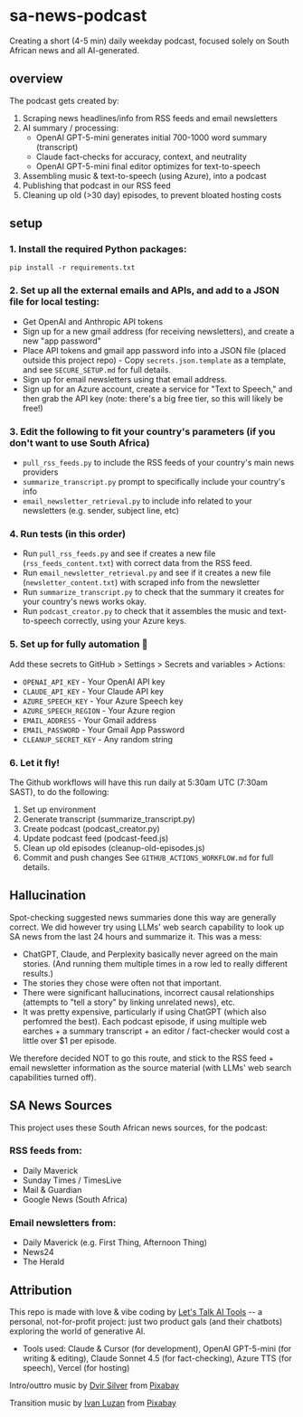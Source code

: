 # sa-news-podcast
Creating a short (4-5 min) daily weekday podcast, focused solely on South African news and all AI-generated.

## overview 
The podcast gets created by: 
1. Scraping news headlines/info from RSS feeds and email newsletters
2. AI summary / processing:
   - OpenAI GPT-5-mini generates initial 700-1000 word summary (transcript)
   - Claude fact-checks for accuracy, context, and neutrality
   - OpenAI GPT-5-mini final editor optimizes for text-to-speech
3. Assembling music & text-to-speech (using Azure), into a podcast 
4. Publishing that podcast in our RSS feed
5. Cleaning up old (>30 day) episodes, to prevent bloated hosting costs

## setup

### 1. Install the required Python packages:
`pip install -r requirements.txt`

### 2. Set up all the external emails and APIs, and add to a JSON file for local testing:
- Get OpenAI and Anthropic API tokens
- Sign up for a new gmail address (for receiving newsletters), and create a new "app password"
- Place API tokens and gmail app password info into a JSON file (placed outside this project repo) - Copy `secrets.json.template` as a template, and see `SECURE_SETUP.md` for full details.
- Sign up for email newsletters using that email address.
- Sign up for an Azure account, create a service for "Text to Speech," and then grab the API key (note: there's a big free tier, so this will likely be free!)

### 3. Edit the following to fit your country's parameters (if you don't want to use South Africa)
- `pull_rss_feeds.py` to include the RSS feeds of your country's main news providers
- `summarize_transcript.py` prompt to specifically include your country's info 
- `email_newsletter_retrieval.py` to include info related to your newsletters (e.g. sender, subject line, etc)

### 4. Run tests (in this order)
- Run `pull_rss_feeds.py` and see if creates a new file (`rss_feeds_content.txt`) with correct data from the RSS feed. 
- Run `email_newsletter_retrieval.py` and see if it creates a new file (`newsletter_content.txt`) with scraped info from the newsletter
- Run `summarize_transcript.py` to check that the summary it creates for your country's news works okay. 
- Run `podcast_creator.py` to check that it assembles the music and text-to-speech correctly, using your Azure keys. 

### 5. Set up for fully automation 🤖
Add these secrets to GitHub > Settings > Secrets and variables > Actions:
- `OPENAI_API_KEY` - Your OpenAI API key
- `CLAUDE_API_KEY` - Your Claude API key  
- `AZURE_SPEECH_KEY` - Your Azure Speech key
- `AZURE_SPEECH_REGION` - Your Azure region
- `EMAIL_ADDRESS` - Your Gmail address
- `EMAIL_PASSWORD` - Your Gmail App Password
- `CLEANUP_SECRET_KEY` - Any random string

### 6. Let it fly! 
The Github workflows will have this run daily at 5:30am UTC (7:30am SAST), to do the following:
   1. Set up environment
   2. Generate transcript (summarize_transcript.py)
   3. Create podcast (podcast_creator.py)
   4. Update podcast feed (podcast-feed.js)
   5. Clean up old episodes (cleanup-old-episodes.js)
   6. Commit and push changes
   See `GITHUB_ACTIONS_WORKFLOW.md` for full details.


## Hallucination 

Spot-checking suggested news summaries done this way are generally correct. We did however try using LLMs' web search capability to look up SA news from the last 24 hours and summarize it. This was a mess: 
- ChatGPT, Claude, and Perplexity basically never agreed on the main stories. (And running them multiple times in a row led to really different results.)
- The stories they chose were often not that important. 
- There were significant hallucinations, incorrect causal relationships (attempts to "tell a story" by linking unrelated news), etc.  
- It was pretty expensive, particularly if using ChatGPT (which also perfomred the best). Each podcast episode, if using multiple web earches + a summary transcript + an editor / fact-checker would cost a little over $1 per episode. 

We therefore decided NOT to go this route, and stick to the RSS feed + email newsletter information as the source material (with LLMs' web search capabilities turned off).

## SA News Sources ##
This project uses these South African news sources, for the podcast:

### RSS feeds from: 
- Daily Maverick
- Sunday Times / TimesLive 
- Mail & Guardian
- Google News (South Africa)

### Email newsletters from: 
- Daily Maverick (e.g. First Thing, Afternoon Thing)
- News24 
- The Herald

## Attribution

This repo is made with love & vibe coding by <a href= "https://letstalkaitools.com">Let's Talk AI Tools</a> -- a personal, not-for-profit project: just two product gals (and their chatbots) exploring the world of generative AI.
- Tools used: Claude & Cursor (for development), OpenAI GPT-5-mini (for writing & editing), Claude Sonnet 4.5 (for fact-checking), Azure TTS (for speech), Vercel (for hosting)

Intro/outtro music by <a href="https://pixabay.com/users/sonican-38947841/?utm_source=link-attribution&utm_medium=referral&utm_campaign=music&utm_content=263720">Dvir Silver</a> from <a href="https://pixabay.com/music//?utm_source=link-attribution&utm_medium=referral&utm_campaign=music&utm_content=263720">Pixabay</a>

Transition music by <a href="https://pixabay.com/users/ivan_luzan-34614814/?utm_source=link-attribution&utm_medium=referral&utm_campaign=music&utm_content=154189">Ivan Luzan</a> from <a href="https://pixabay.com/music//?utm_source=link-attribution&utm_medium=referral&utm_campaign=music&utm_content=154189">Pixabay</a>

